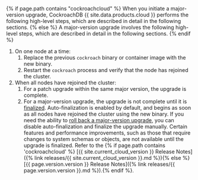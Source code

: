 {% if page.path contains "cockroachcloud" %}
When you initiate a major-version upgrade, CockroachDB {{ site.data.products.cloud }} performs the following high-level steps, which are described in detail in the following sections.
{% else %}
A major-version upgrade involves the following high-level steps, which are described in detail in the following sections.
{% endif %}

1. On one node at a time:
    1. Replace the previous `cockroach` binary or container image with the new binary.
    1. Restart the `cockroach` process and verify that the node has rejoined the cluster.
1. When all nodes have rejoined the cluster:
    1. For a patch upgrade within the same major version, the upgrade is complete.
    1. For a major-version upgrade, the upgrade is not complete until it is [finalized](#finalize-a-major-version-upgrade-manually). Auto-finalization is enabled by default, and begins as soon as all nodes have rejoined the cluster using the new binary. If you need the ability to [roll back a major-version upgrade](#roll-back-a-major-version-upgrade), you can disable auto-finalization and finalize the upgrade manually. Certain features and performance improvements, such as those that require changes to system schemas or objects, are not available until the upgrade is finalized. Refer to the {% if page.path contains 'cockroachcloud' %} [{{ site.current_cloud_version }} Release Notes]({% link releases/{{ site.current_cloud_version }}.md %}){% else %}[{{ page.version.version }} Release Notes]({% link releases/{{ page.version.version }}.md %}).{% endif %}.
